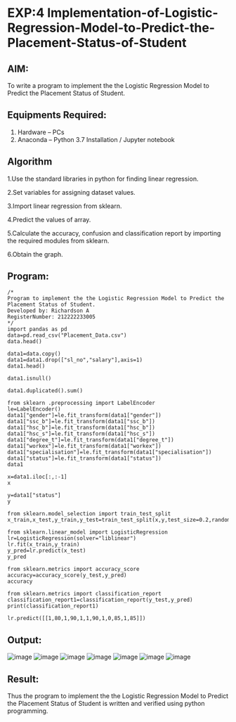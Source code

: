 # EXP:4 Implementation-of-Logistic-Regression-Model-to-Predict-the-Placement-Status-of-Student

## AIM:
To write a program to implement the the Logistic Regression Model to Predict the Placement Status of Student.

## Equipments Required:
1. Hardware – PCs
2. Anaconda – Python 3.7 Installation / Jupyter notebook

## Algorithm
1.Use the standard libraries in python for finding linear regression.

2.Set variables for assigning dataset values.

3.Import linear regression from sklearn.

4.Predict the values of array.

5.Calculate the accuracy, confusion and classification report by importing the required modules from sklearn.

6.Obtain the graph. 

## Program:
```
/*
Program to implement the the Logistic Regression Model to Predict the Placement Status of Student.
Developed by: Richardson A
RegisterNumber: 212222233005
*/
import pandas as pd
data=pd.read_csv("Placement_Data.csv")
data.head()

data1=data.copy()
data1=data1.drop(["sl_no","salary"],axis=1)
data1.head()

data1.isnull()

data1.duplicated().sum()

from sklearn .preprocessing import LabelEncoder
le=LabelEncoder()
data1["gender"]=le.fit_transform(data1["gender"])
data1["ssc_b"]=le.fit_transform(data1["ssc_b"])
data1["hsc_b"]=le.fit_transform(data1["hsc_b"])
data1["hsc_s"]=le.fit_transform(data1["hsc_s"])
data1["degree_t"]=le.fit_transform(data1["degree_t"])
data1["workex"]=le.fit_transform(data1["workex"])
data1["specialisation"]=le.fit_transform(data1["specialisation"])
data1["status"]=le.fit_transform(data1["status"])
data1

x=data1.iloc[:,:-1]
x

y=data1["status"]
y

from sklearn.model_selection import train_test_split
x_train,x_test,y_train,y_test=train_test_split(x,y,test_size=0.2,random_state=0)

from sklearn.linear_model import LogisticRegression
lr=LogisticRegression(solver="liblinear")
lr.fit(x_train,y_train)
y_pred=lr.predict(x_test)
y_pred

from sklearn.metrics import accuracy_score
accuracy=accuracy_score(y_test,y_pred)
accuracy

from sklearn.metrics import classification_report
classification_report1=classification_report(y_test,y_pred)
print(classification_report1)

lr.predict([[1,80,1,90,1,1,90,1,0,85,1,85]])
```

## Output:
![image](https://github.com/lathishlathish/Implementation-of-Logistic-Regression-Model-to-Predict-the-Placement-Status-of-Student/assets/120359170/a8e6f266-2eaf-49eb-b5a7-60d86f78aef3)
![image](https://github.com/lathishlathish/Implementation-of-Logistic-Regression-Model-to-Predict-the-Placement-Status-of-Student/assets/120359170/c9127f12-67c4-4718-991d-2366546f09f4)
![image](https://github.com/lathishlathish/Implementation-of-Logistic-Regression-Model-to-Predict-the-Placement-Status-of-Student/assets/120359170/f68e6b65-2755-4af4-99bf-80b88ce8a2fb)
![image](https://github.com/lathishlathish/Implementation-of-Logistic-Regression-Model-to-Predict-the-Placement-Status-of-Student/assets/120359170/8080ba86-588a-48bd-8570-da961e1f47fd)
![image](https://github.com/lathishlathish/Implementation-of-Logistic-Regression-Model-to-Predict-the-Placement-Status-of-Student/assets/120359170/de1a0ea5-839e-40fd-88b6-e2000ca4877c)
![image](https://github.com/lathishlathish/Implementation-of-Logistic-Regression-Model-to-Predict-the-Placement-Status-of-Student/assets/120359170/8b902baa-d208-428e-99e2-9e8ca3f97444)
![image](https://github.com/lathishlathish/Implementation-of-Logistic-Regression-Model-to-Predict-the-Placement-Status-of-Student/assets/120359170/245350d2-d6d9-48b1-9571-c1a22c7e007f)











## Result:
Thus the program to implement the the Logistic Regression Model to Predict the Placement Status of Student is written and verified using python programming.

